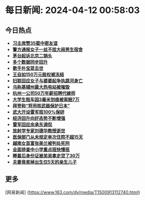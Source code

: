 
# 每日新闻: 2024-04-12 00:58:03
## 今日热点

- **[习主席赞35载中密友谊](https://www.163.com/search?keyword=%E4%B9%A0%E4%B8%BB%E5%B8%AD%E8%B5%9E35%E8%BD%BD%E4%B8%AD%E5%AF%86%E5%8F%8B%E8%B0%8A)**
- **[警方通报女子一丝不挂大闹男生宿舍](https://www.163.com/search?keyword=%E8%AD%A6%E6%96%B9%E9%80%9A%E6%8A%A5%E5%A5%B3%E5%AD%90%E4%B8%80%E4%B8%9D%E4%B8%8D%E6%8C%82%E5%A4%A7%E9%97%B9%E7%94%B7%E7%94%9F%E5%AE%BF%E8%88%8D)**
- **[茅台起诉北京二锅头](https://www.163.com/search?keyword=%E8%8C%85%E5%8F%B0%E8%B5%B7%E8%AF%89%E5%8C%97%E4%BA%AC%E4%BA%8C%E9%94%85%E5%A4%B4)**
- **[多个数据同步回升](https://www.163.com/search?keyword=%E5%A4%9A%E4%B8%AA%E6%95%B0%E6%8D%AE%E5%90%8C%E6%AD%A5%E5%9B%9E%E5%8D%87)**
- **[歌手朴宝蓝去世](https://www.163.com/search?keyword=%E6%AD%8C%E6%89%8B%E6%9C%B4%E5%AE%9D%E8%93%9D%E5%8E%BB%E4%B8%96)**
- **[王自如150万元股权被冻结](https://www.163.com/search?keyword=%E7%8E%8B%E8%87%AA%E5%A6%82150%E4%B8%87%E5%85%83%E8%82%A1%E6%9D%83%E8%A2%AB%E5%86%BB%E7%BB%93)**
- **[妇联回应女子与婆婆起争执跳河身亡](https://www.163.com/search?keyword=%E5%A6%87%E8%81%94%E5%9B%9E%E5%BA%94%E5%A5%B3%E5%AD%90%E4%B8%8E%E5%A9%86%E5%A9%86%E8%B5%B7%E4%BA%89%E6%89%A7%E8%B7%B3%E6%B2%B3%E8%BA%AB%E4%BA%A1)**
- **[乌称基辅州最大热电站被摧毁](https://www.163.com/search?keyword=%E4%B9%8C%E7%A7%B0%E5%9F%BA%E8%BE%85%E5%B7%9E%E6%9C%80%E5%A4%A7%E7%83%AD%E7%94%B5%E7%AB%99%E8%A2%AB%E6%91%A7%E6%AF%81)**
- **[杭州一公司50万年薪招聘代嫁师](https://www.163.com/search?keyword=%E6%9D%AD%E5%B7%9E%E4%B8%80%E5%85%AC%E5%8F%B850%E4%B8%87%E5%B9%B4%E8%96%AA%E6%8B%9B%E8%81%98%E4%BB%A3%E5%AB%81%E5%B8%88)**
- **[大学生租车因3毫米划痕被索赔7万](https://www.163.com/search?keyword=%E5%A4%A7%E5%AD%A6%E7%94%9F%E7%A7%9F%E8%BD%A6%E5%9B%A03%E6%AF%AB%E7%B1%B3%E5%88%92%E7%97%95%E8%A2%AB%E7%B4%A2%E8%B5%947%E4%B8%87)**
- **[拜登称“将用核武器保护日本”](https://www.163.com/search?keyword=%E6%8B%9C%E7%99%BB%E7%A7%B0%E2%80%9C%E5%B0%86%E7%94%A8%E6%A0%B8%E6%AD%A6%E5%99%A8%E4%BF%9D%E6%8A%A4%E6%97%A5%E6%9C%AC%E2%80%9D)**
- **[武大开设雷军班100%保研](https://www.163.com/search?keyword=%E6%AD%A6%E5%A4%A7%E5%BC%80%E8%AE%BE%E9%9B%B7%E5%86%9B%E7%8F%AD100%25%E4%BF%9D%E7%A0%94)**
- **[经济回升向好态势不断增强](https://www.163.com/search?keyword=%E7%BB%8F%E6%B5%8E%E5%9B%9E%E5%8D%87%E5%90%91%E5%A5%BD%E6%80%81%E5%8A%BF%E4%B8%8D%E6%96%AD%E5%A2%9E%E5%BC%BA)**
- **[雷军回应余承东调侃](https://www.163.com/search?keyword=%E9%9B%B7%E5%86%9B%E5%9B%9E%E5%BA%94%E4%BD%99%E6%89%BF%E4%B8%9C%E8%B0%83%E4%BE%83)**
- **[放射学专家刘德华教授逝世](https://www.163.com/search?keyword=%E6%94%BE%E5%B0%84%E5%AD%A6%E4%B8%93%E5%AE%B6%E5%88%98%E5%BE%B7%E5%8D%8E%E6%95%99%E6%8E%88%E9%80%9D%E4%B8%96)**
- **[医保部门从未规定单次住院不超15天](https://www.163.com/search?keyword=%E5%8C%BB%E4%BF%9D%E9%83%A8%E9%97%A8%E4%BB%8E%E6%9C%AA%E8%A7%84%E5%AE%9A%E5%8D%95%E6%AC%A1%E4%BD%8F%E9%99%A2%E4%B8%8D%E8%B6%8515%E5%A4%A9)**
- **[越南女首富张美兰被判处死刑](https://www.163.com/search?keyword=%E8%B6%8A%E5%8D%97%E5%A5%B3%E9%A6%96%E5%AF%8C%E5%BC%A0%E7%BE%8E%E5%85%B0%E8%A2%AB%E5%88%A4%E5%A4%84%E6%AD%BB%E5%88%91)**
- **[全面排查中小学重点班快慢班](https://www.163.com/search?keyword=%E5%85%A8%E9%9D%A2%E6%8E%92%E6%9F%A5%E4%B8%AD%E5%B0%8F%E5%AD%A6%E9%87%8D%E7%82%B9%E7%8F%AD%E5%BF%AB%E6%85%A2%E7%8F%AD)**
- **[睡着后身份证被弟弟拿走贷了30万](https://www.163.com/search?keyword=%E7%9D%A1%E7%9D%80%E5%90%8E%E8%BA%AB%E4%BB%BD%E8%AF%81%E8%A2%AB%E5%BC%9F%E5%BC%9F%E6%8B%BF%E8%B5%B0%E8%B4%B7%E4%BA%8630%E4%B8%87)**
- **[夫妻竟卖掉出生仅5天的亲生儿子](https://www.163.com/search?keyword=%E5%A4%AB%E5%A6%BB%E7%AB%9F%E5%8D%96%E6%8E%89%E5%87%BA%E7%94%9F%E4%BB%855%E5%A4%A9%E7%9A%84%E4%BA%B2%E7%94%9F%E5%84%BF%E5%AD%90)**

## 更多
[网易新闻] (https://www.163.com/dy/media/T1500913112740.html)
